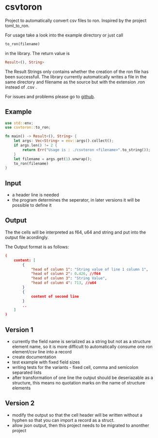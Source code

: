 # csvtoron

Project to automatically convert csv files to ron. Inspired by the project toml_to_ron.

For usage take a look into the example directory or just call

```rust
to_ron(filename)
```

in the library. The return value is

```rust
Result<(), String>
```

The Result Strings only contains whether the creation of the ron file has been successfull. The library currently automatically writes a file in the same directory and filename as the source but with the extension .ron instead of .csv .  

For issues and problems please go to [github](https://github.com/hartmut/csvtoron).

## Example

```rust
use std::env;
use csvtoron::to_ron;

fn main() -> Result<(), String> {
    let args: Vec<String> = env::args().collect();
    if args.len() != 2 {
        return Err("Usage is : ./csvtoron <filename>".to_string());
    }
    let filename = args.get(1).unwrap();
    to_ron(filename)
}
```

## Input

- a header line is needed
- the program determines the seperator, in later versions it will be possible to define it

## Output

The the cells will be interpreted as f64, u64 and string and put into the output file acordingly.

The Output format is as follows:

```json
(
    content: [
        { 
            "head of column 1": "String value of line 1 column 1",
            "head of column 2": 0.426, //f64
            "head of column 3": "String Value",
            "head of column 4": 713, //u64
        }
        {
            content of second line
        }
        ..
    ]
)
```

## Version 1

- currently the field name is serialized as a string but not  as a structure element name, so it is more difficult to automatically consume one ron element/csv line into a record
- create documentation
- test example with fixed field sizes
- writing tests for the variants - fixed cell, comma and semicolon separated lists
- after transformation of one line the output should be deseriazable as a structure, this means no quotation marks on the name of structure elements

## Version 2

- modify the output so that the cell header will be written without a hyphen so that you can import a record as a struct.
- allow json output, then this project needs to be migrated to anonther project

